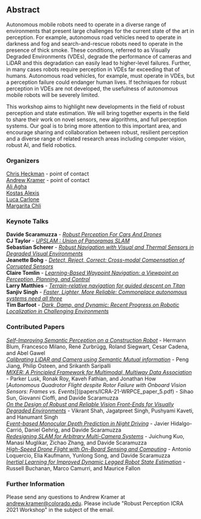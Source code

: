 ## Abstract

Autonomous mobile robots need to operate in a diverse range of environments that present large challenges for the current state of the art in perception. For example, autonomous road vehicles need to operate in darkness and fog and search-and-rescue robots need to operate in the presence of thick smoke. These conditions, referred to as Visually Degraded Environments (VDEs), degrade the performance of cameras and LiDAR and this degradation can easily lead to higher-level failures. Further, in many cases robots require perception in VDEs far exceeding that of humans. Autonomous road vehicles, for example, must operate in VDEs, but a perception failure could endanger human lives. If techniques for robust perception in VDEs are not developed, the usefulness of autonomous mobile robots will be severely limited.

This workshop aims to highlight new developments in the field of robust perception and state estimation. We will bring together experts in the field to share their work on novel sensors, new algorithms, and full perception systems. Our goal is to bring more attention to this important area, and encourage sharing and collaboration between robust, resilient perception and a diverse range of related research areas including computer vision, robust AI, and field robotics.


### Organizers
[Chris Heckman](http://www.ristoffer.ch/) - point of contact  
[Andrew Kramer](http://www.andrewjkramer.net/) - point of contact  
[Ali Agha](http://aliagha.site/)  
[Kostas Alexis](http://www.kostasalexis.com/)  
[Luca Carlone](https://lucacarlone.mit.edu/)  
[Margarita Chli](http://www.v4rl.ethz.ch)  


### Keynote Talks

**Davide Scaramuzza** - [*Robust Perception For Cars And Drones*](https://youtu.be/s5LL0NYbI-U)  
**CJ Taylor** - [*UPSLAM : Union of Panoramas SLAM*](https://youtu.be/zR2uR1hCcL0)  
**Sebastian Scherer** - [*Robust  Navigation  with  Visual  and  Thermal  Sensors  in Degraded Visual Environments*](https://youtu.be/KH5_eCivG7M)  
**Jeanette Bohg** - [*Detect, Reject, Correct: Cross-modal Compensation of Corrupted Sensors*](https://youtu.be/fTwtz_aXnD8)  
**Claire Tomlin** - [*Learning-Based Waypoint Navigation: a Viewpoint on Perception, Planning, and Control*](https://youtu.be/wg-D-KTbtnw)  
**Larry Matthies** - [*Terrain-relative navigation for guided descent on Titan*](https://youtu.be/KFyl3MlLv1Y)  
**Sanjiv Singh** - [*Faster, Lighter, More Reliable: Commonplace autonomous systems need all three*](https://youtu.be/eti0Txui89k)  
**Tim Barfoot** - [*Dark,  Damp,  and  Dynamic:  Recent  Progress  on  Robotic Localization in Challenging Environments*](https://youtu.be/KUKGSwTZ9CI)


### Contributed Papers

[*Self-Improving Semantic Perception on a Construction Robot*](papers/ICRA-21-WRPCE_paper_1.pdf) - Hermann Blum, Francesco Milano, René Zurbrügg, Roland Siegwart, Cesar Cadena, and Abel Gawel  
[*Calibrating LiDAR and Camera using Semantic Mutual information*](papers/ICRA-21-WRPCE_paper_2.pdf) - 	Peng Jiang, Philip Osteen, and Srikanth Saripalli  
[*MIXER: A Principled Framework for Multimodal, Multiway Data Association*](papers/ICRA-21-WRPCE_paper_3.pdf) - Parker Lusk, Ronak Roy, Kaveh Fathian, and Jonathan How  
[*Autonomous Quadrotor Flight despite Rotor Failure with Onboard Vision Sensors: Frames vs. Events*]](papers/ICRA-21-WRPCE_paper_5.pdf) - 	Sihao Sun, Giovanni Cioffi, and Davide Scaramuzza  
[*On the Design of Robust and Reliable Vision Front-Ends for Visually Degraded Environments*](papers/ICRA-21-WRPCE_paper_6.pdf) - 	Vikrant Shah, Jagatpreet Singh, Pushyami Kaveti, and Hanumant Singh  
[*Event-based Monocular Depth Prediction in Night Driving*](papers/ICRA-21-WRPCE_paper_7.pdf) - 	Javier Hidalgo-Carrió, Daniel Gehrig, and Davide Scaramuzza  
[*Redesigning SLAM for Arbitrary Multi-Camera Systems*](papers/ICRA-21-WRPCE_paper_8.pdf) - 	Juichung Kuo, Manasi Muglikar, Zichao Zhang, and Davide Scaramuzza  
[*High-Speed Drone Flight with On-Board Sensing and Computing*](papers/ICRA-21-WRPCE_paper_9.pdf) - Antonio Loquercio, Elia Kaufmann, Yunlong Song, and Davide Scaramuzza  
[*Inertial Learning for Improved Dynamic Legged Robot State Estimation*](papers/ICRA-21-WRPCE_paper_10.pdf) - 	Russell Buchanan, Marco Camurri, and Maurice Fallon  


### Further Information
Please send any questions to Andrew Kramer at [andrew.kramer@colorado.edu](andrew.kramer@colorado.edu). Please include "Robust Perception ICRA 2021 Workshop" in the subject of the email.
